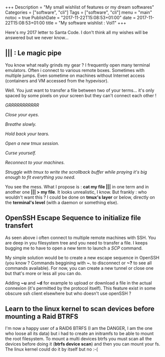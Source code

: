 +++
Description = "My small wishlist of features or my dream softwares"
Categories = ["software", "cli"]
Tags = ["software", "cli"]
menu = "main"
notoc = true
PublishDate = "2017-11-22T15:08:53+01:00"
date = 2017-11-22T15:08:53+01:00
title = "My software wishlist : Vol1"
+++

Here's my 2017 letter to Santa Code. I don't think all my wishes will be answered but we never know…
<!--more-->

## ||| : Le magic pipe
You know what really grinds my gear ? I frequently open many terminal emulators. Often i connect to various remote boxes. Sometimes with multiple jumps. Even sometime on machines without Internet access (containers and VM accessed from the hypevisor).

Well. You just want to transfer a file between two of your terms… it's only spaced by some pixels on your screen but they can't connect each other !

*GRRRRRRRRRRR*

*Close your eyes.*

*Breathe slowly.*

*Hold back your tears.*

*Open a new tmux session.*

*Curse yourself.*

*Reconnect to your machines.*

*Struggle with tmux to write the scrollback buffer while praying it's big enough to fit everything you need.*

You see the mess. What I propose is : **cat my file |||** in one term and in another one **||| > my file**. It looks unrealistic, I know. But frankly : who wouldn't want this ? I could be done on **tmux's layer** or below, directly on the **terminal's level** (with a daemon or something else).

## OpenSSH Escape Sequence to initialize file transfert
As seen above i often connect to multiple remote machines with SSH. You are deep in you filesystem tree and you need to transfer a file. I keeps bugging me to have to open a new term to launch a *SCP* command.

My simple solution would be to create a new escape sequence in OpenSSH (you know ? Commands beggining with **~.** to disconnect or **~?** to see all commands available). For now, you can create a new tunnel or close one but that's more or less all you can do.

Adding **~u** and **~d** for example to upload or download a file in the actual connexion (it's permitted by the protocol itself). This feature exist in some obscure ssh client elsewhere but who doesn't use openSSH ?

## Learn to the linux kernel to scan devices before mounting a Raid BTRFS
I'm now a happy user of a RAID6 BTRFS (I am the DANGER, I am the one who loose all its data) but i had to create an initramfs to be able to mount the root filesystem. To mount a multi devices btrfs you must scan all the devices before doing it (**btrfs device scan**) and then you can mount your fs. The linux kernel could do it by itself but no :-(

